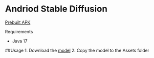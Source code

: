 # Andriod Stable Diffusion
[Prebuilt APK](https://github.com/DatUub/Android-Stable-diffusion-ONNX/actions)

Requirements
  - Java 17
  
  ##Usage
    1. Download the [model](ttps://huggingface.co/TIEMING/Chilloutmix/tree/main)
    2. Copy the model to the Assets folder
